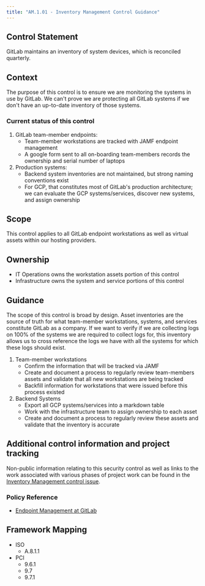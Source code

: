 ```yaml
---
title: "AM.1.01 - Inventory Management Control Guidance"
---
```


## Control Statement

GitLab maintains an inventory of system devices, which is reconciled quarterly.

## Context

The purpose of this control is to ensure we are monitoring the systems in use by GitLab. We can't prove we are protecting all GitLab systems if we don't have an up-to-date inventory of those systems.

### Current status of this control

1. GitLab team-member endpoints:
    - Team-member workstations are tracked with JAMF endpoint management
    - A google form sent to all on-boarding team-members records the ownership and serial number of laptops
1. Production systems:
    - Backend system inventories are not maintained, but strong naming conventions exist
    - For GCP, that constitutes most of GitLab's production architecture; we can evaluate the GCP systems/services, discover new systems, and assign ownership

## Scope

This control applies to all GitLab endpoint workstations as well as virtual assets within our hosting providers.

## Ownership

- IT Operations owns the workstation assets portion of this control
- Infrastructure owns the system and service portions of this control

## Guidance

The scope of this control is broad by design. Asset inventories are the source of truth for what team-member workstations, systems, and services constitute GitLab as a company. If we want to verify if we are collecting logs on 100% of the systems we are required to collect logs for, this inventory allows us to cross reference the logs we have with all the systems for which these logs should exist.

1. Team-member workstations
    - Confirm the information that will be tracked via JAMF
    - Create and document a process to regularly review team-members assets and validate that all new workstations are being tracked
    - Backfill information for workstations that were issued before this process existed
1. Backend Systems
    - Export all GCP systems/services into a markdown table
    - Work with the infrastructure team to assign ownership to each asset
    - Create and document a process to regularly review these assets and validate that the inventory is accurate

## Additional control information and project tracking

Non-public information relating to this security control as well as links to the work associated with various phases of project work can be found in the [Inventory Management control issue](https://gitlab.com/gitlab-com/gl-security/security-assurance/sec-compliance/compliance/issues/761).

### Policy Reference

- [Endpoint Management at GitLab](https://internal.gitlab.com/handbook/it/endpoint-tools/)

## Framework Mapping

- ISO
  - A.8.1.1
- PCI
  - 9.6.1
  - 9.7
  - 9.7.1
